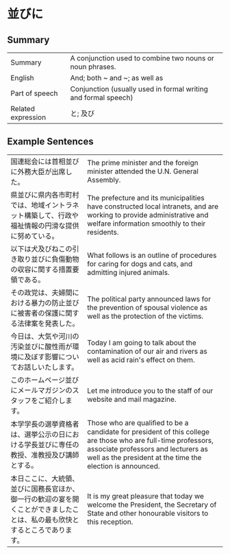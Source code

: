 # 並びに

## Summary

<table><tr>   <td>Summary</td>   <td>A conjunction used to combine two nouns or noun phrases.</td></tr><tr>   <td>English</td>   <td>And; both ~ and ~; as well as</td></tr><tr>   <td>Part of speech</td>   <td>Conjunction (usually used in formal writing and formal speech)</td></tr><tr>   <td>Related expression</td>   <td>と; 及び</td></tr></table>

## Example Sentences

<table><tr>   <td>国連総会には首相並びに外務大臣が出席した。</td>   <td>The prime minister and the foreign minister attended the U.N. General Assembly.</td></tr><tr>   <td>県並びに県内各市町村では、地域イントラネット構築して、行政や福祉情報の円滑な提供に努めている。</td>   <td>The prefecture and its municipalities have constructed local intranets, and are working to provide administrative and welfare information smoothly to their residents.</td></tr><tr>   <td>以下は犬及びねこの引き取り並びに負傷動物の収容に関する措置要領である。</td>   <td>What follows is an outline of procedures for caring for dogs and cats, and admitting injured animals.</td></tr><tr>   <td>その政党は、夫婦間における暴力の防止並びに被害者の保護に関する法律案を発表した。</td>   <td>The political party announced laws for the prevention of spousal violence as well as the protection of the victims.</td></tr><tr>   <td>今日は、大気や河川の汚染並びに酸性雨が環境に及ぼす影響についてお話しいたします。</td>   <td>Today I am going to talk about the contamination of our air and rivers as well as acid rain's effect on them.</td></tr><tr>   <td>このホームページ並びにメールマガジンのスタッフをご紹介します。</td>   <td>Let me introduce you to the staff of our website and mail magazine.</td></tr><tr>   <td>本学学長の選挙資格者は、選挙公示の日における学長並びに専任の教授、准教授及び講師とする。</td>   <td>Those who are qualiﬁed to be a candidate for president of this college are those who are full-time professors, associate professors and lecturers as well as the president at the time the election is announced.</td></tr><tr>   <td>本日ここに、大統領、並びに国務長官ほか、御一行の歓迎の宴を開くことができましたことは、私の最も欣快とするところであります。</td>   <td>It is my great pleasure that today we welcome the President, the Secretary of State and other honourable visitors to this reception.</td></tr></table>

